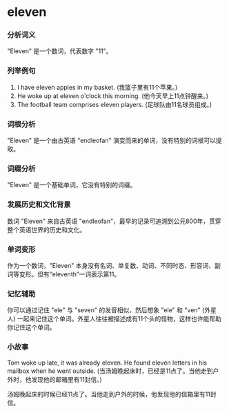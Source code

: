 # eleven

### 分析词义

  

"Eleven" 是一个数词，代表数字 "11"。

  

### 列举例句

  

1.  I have eleven apples in my basket. (我篮子里有11个苹果。)
2.  He woke up at eleven o'clock this morning. (他今天早上11点钟醒来。)
3.  The football team comprises eleven players. (足球队由11名球员组成。)

  

### 词根分析

  

"Eleven" 是一个由古英语 "endleofan" 演变而来的单词，没有特别的词根可以提取。

  

### 词缀分析

  

"Eleven" 是一个基础单词，它没有特别的词缀。

  

### 发展历史和文化背景

  

数词 "Eleven" 来自古英语 "endleofan"，最早的记录可追溯到公元800年，贯穿整个英语世界的历史和文化。

  

### 单词变形

  

作为一个数词，"Eleven" 本身没有名词、单复数、动词、不同时态、形容词、副词等变形。但有“eleventh”一词表示第11。

  

### 记忆辅助

  

你可以通过记住 "ele" 与 "seven" 的发音相似，然后想象 "ele" 和 "ven" (外星人) 一起来记住这个单词。外星人往往被描述成有11个头的怪物，这样也许能帮助你记住这个单词。

  

### 小故事

  

Tom woke up late, it was already eleven. He found eleven letters in his mailbox when he went outside. (当汤姆晚起床时，已经是11点了。当他走到户外时，他发现他的邮箱里有11封信。)

  

汤姆晚起床的时候已经11点了。当他走到户外的时候，他发现他的信箱里有11封信。
